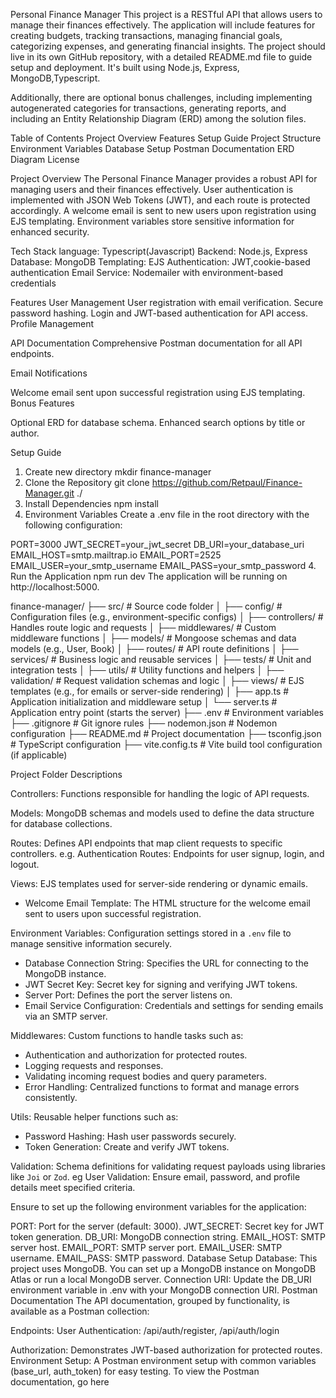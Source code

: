 Personal Finance Manager
 This project is a RESTful API  that allows users to manage their finances effectively. The application will include features for creating budgets, tracking transactions, managing financial goals, categorizing expenses, and generating financial insights. The project should live in its own GitHub repository, with a detailed README.md file to guide setup and deployment. It's built using Node.js, Express, MongoDB,Typescript. 

Additionally, there are optional bonus challenges, including implementing autogenerated categories for transactions, generating reports, and including an Entity Relationship Diagram (ERD) among the solution files.

Table of Contents
    Project Overview
    Features
    Setup Guide
    Project Structure
    Environment Variables
    Database Setup
    Postman Documentation
    ERD Diagram
    License

Project Overview
The Personal Finance Manager provides a robust API for managing users and their finances effectively. User authentication is implemented with JSON Web Tokens (JWT), and each route is protected accordingly. A welcome email is sent to new users upon registration using EJS templating. Environment variables store sensitive information for enhanced security.

Tech Stack
language: Typescript(Javascript)
Backend: Node.js, Express
Database: MongoDB
Templating: EJS
Authentication: JWT,cookie-based authentication
Email Service: Nodemailer with environment-based credentials

Features
User Management
User registration with email verification.
Secure password hashing.
Login and JWT-based authentication for API access.
Profile Management

API Documentation
Comprehensive Postman documentation for all API endpoints.

Email Notifications

Welcome email sent upon successful registration using EJS templating.
Bonus Features

Optional ERD for database schema.
Enhanced search options by title or author.

Setup Guide
1. Create new directory
mkdir finance-manager
2. Clone the Repository
git clone https://github.com/Retpaul/Finance-Manager.git ./
3. Install Dependencies
npm install
4. Environment Variables
Create a .env file in the root directory with the following configuration:

PORT=3000
JWT_SECRET=your_jwt_secret
DB_URI=your_database_uri
EMAIL_HOST=smtp.mailtrap.io
EMAIL_PORT=2525
EMAIL_USER=your_smtp_username
EMAIL_PASS=your_smtp_password
4. Run the Application
npm run dev
The application will be running on http://localhost:5000.

finance-manager/
├── src/                          # Source code folder
│   ├── config/                   # Configuration files (e.g., environment-specific configs)
│   ├── controllers/              # Handles route logic and requests
│   ├── middlewares/              # Custom middleware functions
│   ├── models/                   # Mongoose schemas and data models (e.g., User, Book)
│   ├── routes/                   # API route definitions
│   ├── services/                 # Business logic and reusable services
│   ├── tests/                    # Unit and integration tests
│   ├── utils/                    # Utility functions and helpers
│   ├── validation/               # Request validation schemas and logic
│   ├── views/                    # EJS templates (e.g., for emails or server-side rendering)
│   ├── app.ts                    # Application initialization and middleware setup
│   └── server.ts                 # Application entry point (starts the server)
├── .env                          # Environment variables
├── .gitignore                    # Git ignore rules
├── nodemon.json                 # Nodemon configuration
├── README.md                     # Project documentation
├── tsconfig.json                 # TypeScript configuration
├── vite.config.ts                # Vite build tool configuration (if applicable)



Project Folder Descriptions

Controllers:
Functions responsible for handling the logic of API requests.

Models:
MongoDB schemas and models used to define the data structure for database collections.

Routes:
Defines API endpoints that map client requests to specific controllers.
e.g. Authentication Routes: Endpoints for user signup, login, and logout.

Views:
EJS templates used for server-side rendering or dynamic emails.
- Welcome Email Template: The HTML structure for the welcome email sent to users upon successful registration.

Environment Variables:
Configuration settings stored in a `.env` file to manage sensitive information securely.
- Database Connection String: Specifies the URL for connecting to the MongoDB instance.
- JWT Secret Key: Secret key for signing and verifying JWT tokens.
- Server Port: Defines the port the server listens on.
- Email Service Configuration: Credentials and settings for sending emails via an SMTP server.

Middlewares:
Custom functions to handle tasks such as:
- Authentication and authorization for protected routes.
- Logging requests and responses.
- Validating incoming request bodies and query parameters.
- Error Handling: Centralized functions to format and manage errors consistently.

Utils:
Reusable helper functions such as:
- Password Hashing: Hash user passwords securely.
- Token Generation: Create and verify JWT tokens.

Validation:
Schema definitions for validating request payloads using libraries like `Joi` or `Zod`.
eg User Validation: Ensure email, password, and profile details meet specified criteria.


Ensure to set up the following environment variables for the application:

PORT: Port for the server (default: 3000).
JWT_SECRET: Secret key for JWT token generation.
DB_URI: MongoDB connection string.
EMAIL_HOST: SMTP server host.
EMAIL_PORT: SMTP server port.
EMAIL_USER: SMTP username.
EMAIL_PASS: SMTP password.
Database Setup
Database: This project uses MongoDB. You can set up a MongoDB instance on MongoDB Atlas or run a local MongoDB server.
Connection URI: Update the DB_URI environment variable in .env with your MongoDB connection URI.
Postman Documentation
The API documentation, grouped by functionality, is available as a Postman collection:

Endpoints:
User Authentication: /api/auth/register, /api/auth/login

Authorization: Demonstrates JWT-based authorization for protected routes.
Environment Setup: A Postman environment setup with common variables (base_url, auth_token) for easy testing.
To view the Postman documentation, go here 